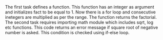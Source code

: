 The first task defines a function. This function has an integer as argument and initializes fact to be equal to 1. Now there is a for loop and
consecutive inetegers are multiplied as per the range. The function returns the factorial. 
The second task requires importing math module which includes sqrt, log etc functions. This code returns an error message if square root of negative number is asked.
This condition is checked using if-else loop.
